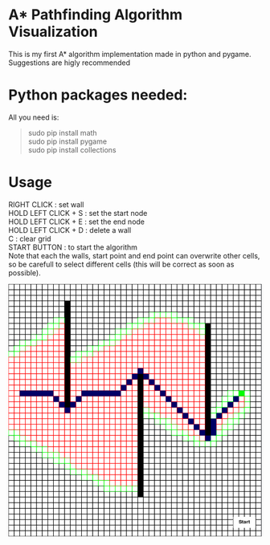 # A* Pathfinding Algorithm Visualization
  This is my first A* algorithm implementation made in python and pygame. Suggestions are higly recommended

# Python packages needed:
All you need is:<br/>
  >sudo pip install math<br/>
  >sudo pip install pygame<br/>
  >sudo pip install collections<br/>

# Usage
  RIGHT CLICK : set wall<br/>
  HOLD LEFT CLICK + S : set the start node<br/>
  HOLD LEFT CLICK + E : set the end node <br/>
  HOLD LEFT CLICK + D : delete a wall<br/>
  C : clear grid<br/>
  START BUTTON : to start the algorithm<br/>
  Note that each the walls, start point and end point can overwrite other cells, so be carefull to select different cells (this will be correct as soon as possible).

  ![](images/image1.png)
